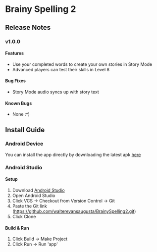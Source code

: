 Brainy Spelling 2
===


## Release Notes

### v1.0.0
#### Features
* Use your completed words to create your own stories in Story Mode
* Advanced players can test their skills in Level 8
#### Bug Fixes
* Story Mode audio syncs up with story text
#### Known Bugs
* None :^)

Install Guide
---
### Android Device
You can install the app directly by downloading the latest apk [here](https://github.com/walterevansaugusta/SpellAStory/releases)

### Android Studio
#### Setup
1. Download [Android Studio](https://developer.android.com/studio/)
2. Open Android Studio
3. Click VCS -> Checkout from Version Control -> Git
4. Paste the Git link (https://github.com/walterevansaugusta/BrainySpelling2.git)
5. Click Clone

#### Build & Run
1. Click Build -> Make Project
2. Click Run -> Run 'app'
